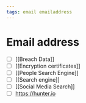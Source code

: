 ```yaml
---
tags: email emailaddress
---
```


# Email address
- [ ] [[Breach Data]]
- [ ] [[Encryption certificates]]
- [ ] [[People Search Engine]]
- [ ] [[Search engine]]
- [ ] [[Social Media Search]]
- [ ] https://hunter.io